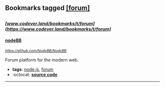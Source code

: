 ## Bookmarks tagged [[forum]](https://www.codever.land/search?q=[forum])

_<sup><sup>[www.codever.land/bookmarks/t/forum](https://www.codever.land/bookmarks/t/forum)</sup></sup>_
---
#### [nodeBB](https://github.com/NodeBB/NodeBB)
_<sup>https://github.com/NodeBB/NodeBB</sup>_

Forum platform for the modern web.
* **tags**: [node.js](../tagged/node.js.md), [forum](../tagged/forum.md)
* :octocat: **[source code](https://github.com/NodeBB/NodeBB)**
---
